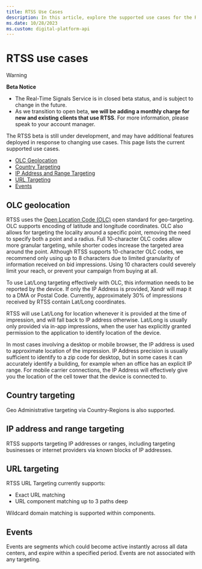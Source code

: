 ```yaml
---
title: RTSS Use Cases
description: In this article, explore the supported use cases for the Real-Time Signals Service (RTSS).
ms.date: 10/28/2023
ms.custom: digital-platform-api
---
```


# RTSS use cases

> [!WARNING]
> **Beta Notice**
>
> - The Real-Time Signals Service is in closed beta status, and is subject to change in the future.
> - As we transition to open beta, **we will be adding a monthly charge for new and existing clients that use RTSS**. For more information, please speak to your account manager.

The RTSS beta is still under development, and may have additional features deployed in response to changing use cases. This page lists the current supported use cases.

- [OLC Geolocation](#olc-geolocation)
- [Country Targeting](#country-targeting)
- [IP Address and Range Targeting](#ip-address-and-range-targeting)
- [URL Targeting](#url-targeting)
- [Events](#events)

## OLC geolocation

RTSS uses the [Open Location Code (OLC)](https://openlocationcode.com/) open standard for geo-targeting. OLC supports encoding of latitude and longitude coordinates. OLC also allows for targeting the locality around a specific point, removing the need to specify both a point and a radius. Full 10-character OLC codes allow more granular targeting, while shorter codes increase the targeted area around the point. Although RTSS supports 10-character OLC codes, we recommend only using up to 8 characters due to limited granularity of information received on bid impressions. Using 10 characters could severely limit your reach, or prevent your campaign from buying at all.

To use Lat/Long targeting effectively with OLC, this information needs to be reported by the device. If only the IP Address is provided, Xandr will map it to a DMA or Postal Code. Currently, approximately 30% of impressions received by RTSS contain Lat/Long coordinates.

RTSS will use Lat/Long for location whenever it is provided at the time of impression, and will fall back to IP address otherwise. Lat/Long is usually only provided via in-app impressions, when the user has explicitly granted permission to the application to identify location of the device.

In most cases involving a desktop or mobile browser, the IP address is used to approximate location of the impression. IP Address precision is usually sufficient to identify to a zip code for desktop, but in some cases it can accurately identify a building, for example when an office has an explicit IP range. For mobile carrier connections, the IP Address will effectively give you the location of the cell tower that the device is connected to.

## Country targeting

Geo Administrative targeting via Country-Regions is also supported.

## IP address and range targeting

RTSS supports targeting IP addresses or ranges, including targeting businesses or internet providers via known blocks of IP addresses.

## URL targeting

RTSS URL Targeting currently supports:

- Exact URL matching
- URL component matching up to 3 paths deep

Wildcard domain matching is supported within components.

## Events

Events are segments which could become active instantly across all data centers, and expire within a specified period. Events are not associated with any targeting.
